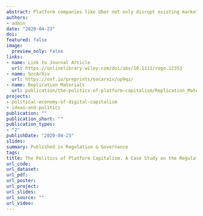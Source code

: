 ```yaml
---
abstract: Platform companies like Uber not only disrupt existing markets but also contest existing regulatory regimes. This raises the question of how, when, and why such companies are regulated. This paper develops, tests and defends a theoretical framework that explains the politics of regulatory response to the rise of platform capitalism. Using discourse network analysis and a case study on the regulation of Uber in New York, it shows that the success or failure of regulations depends on the ability of actors to mobilize broad coalition; that narratives affect the composition of these coalitions; and that platform companies have both unique political strengths and vulnerabilities. The paper makes substantive contributions to our understanding of the politics of platform capitalism, and it makes theoretical contributions to the literatures on coalitional politics, ideational institutionalism, and business power.
authors:
- admin
date: "2020-04-23"
doi:
featured: false
image:
  preview_only: false
links:
- name: Link to Journal Article
  url: https://onlinelibrary.wiley.com/doi/abs/10.1111/rego.12353
- name: SocArXiv
  url: https://osf.io/preprints/socarxiv/up9qz/
- name: Replication Materials
  url: publication/the-politics-of-platform-capitalism/Replication_Material_Seidl_Politics_of_Platform_Capitalism.zip
projects:
- political-economy-of-digital-capitalism
- ideas-and-politics
publication: ""
publication_short: ""
publication_types:
- "2"
publishDate: "2020-04-23"
slides:
summary: Published in Regulation & Governance
tags:
title: The Politics of Platform Capitalism. A Case Study on the Regulation of Uber in New York
url_code:
url_dataset:
url_pdf: 
url_poster:
url_project:
url_slides:
url_source: ""
url_video:
---
```

